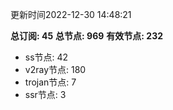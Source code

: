 更新时间2022-12-30 14:48:21

**总订阅: 45**
**总节点: 969**
**有效节点: 232**
- ss节点: 42
- v2ray节点: 180
- trojan节点: 7
- ssr节点: 3
